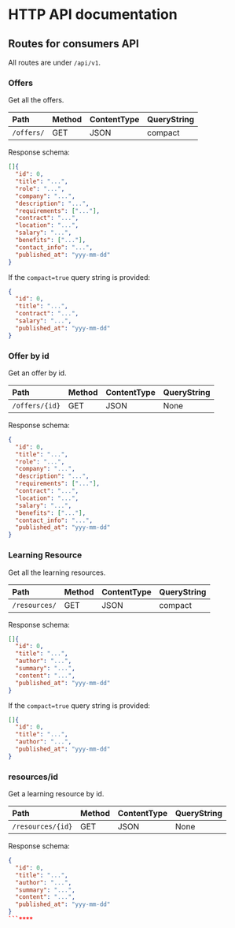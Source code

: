 # HTTP API documentation

## Routes for consumers API

All routes are under `/api/v1`.

### Offers

Get all the offers.

| Path       | Method | ContentType | QueryString |
| :--------- | :----- | :---------- | :---------- |
| `/offers/` | GET    | JSON        | compact     |

Response schema:

```json
[]{
  "id": 0,
  "title": "...",
  "role": "...",
  "company": "...",
  "description": "...",
  "requirements": ["..."],
  "contract": "...",
  "location": "...",
  "salary": "...",
  "benefits": ["..."],
  "contact_info": "...",
  "published_at": "yyy-mm-dd"
}
```

If the `compact=true` query string is provided:

```json
{
  "id": 0,
  "title": "...",
  "contract": "...",
  "salary": "...",
  "published_at": "yyy-mm-dd"
}
```

### Offer by id

Get an offer by id.

| Path           | Method | ContentType | QueryString |
| :------------- | :----- | :---------- | :---------- |
| `/offers/{id}` | GET    | JSON        | None        |

Response schema:

```json
{
  "id": 0,
  "title": "...",
  "role": "...",
  "company": "...",
  "description": "...",
  "requirements": ["..."],
  "contract": "...",
  "location": "...",
  "salary": "...",
  "benefits": ["..."],
  "contact_info": "...",
  "published_at": "yyy-mm-dd"
}
```

### Learning Resource

Get all the learning resources.

| Path          | Method | ContentType | QueryString |
| :------------ | :----- | :---------- | :---------- |
| `/resources/` | GET    | JSON        | compact     |

Response schema:

```json
[]{
  "id": 0,
  "title": "...",
  "author": "...",
  "summary": "...",
  "content": "...",
  "published_at": "yyy-mm-dd"
}
```

If the `compact=true` query string is provided:

```json
[]{
  "id": 0,
  "title": "...",
  "author": "...",
  "published_at": "yyy-mm-dd"
}
```

### resources/id

Get a learning resource by id.

| Path              | Method | ContentType | QueryString |
| :---------------- | :----- | :---------- | :---------- |
| `/resources/{id}` | GET    | JSON        | None        |

Response schema:

```json
{
  "id": 0,
  "title": "...",
  "author": "...",
  "summary": "...",
  "content": "...",
  "published_at": "yyy-mm-dd"
}
```****
